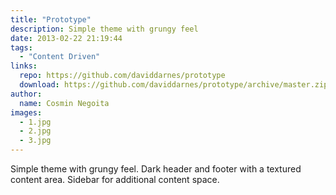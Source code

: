 ```yaml
---
title: "Prototype"
description: Simple theme with grungy feel
date: 2013-02-22 21:19:44
tags:
  - "Content Driven"
links:
  repo: https://github.com/daviddarnes/prototype
  download: https://github.com/daviddarnes/prototype/archive/master.zip
author:
  name: Cosmin Negoita
images:
  - 1.jpg
  - 2.jpg
  - 3.jpg
---
```



Simple theme with grungy feel. Dark header and footer with a textured content area. Sidebar for additional content space.

